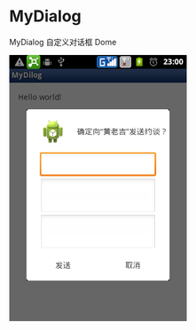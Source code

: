 MyDialog
========

MyDialog  自定义对话框 Dome

![](https://github.com/longtaoge/MyDialog/blob/master/device-2014-10-22-230133.png)
